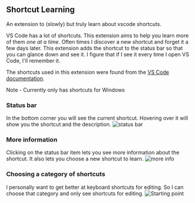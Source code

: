 ## Shortcut Learning

An extension to (slowly) but truly learn about vscode shortcuts.

VS Code has a lot of shortcuts. This extension aims to help you learn more of them *one at a time*. Often times I discover a new shortcut and forget it a few days later. This extension adds the shortcut to the status bar so that you can glance down and see it. I figure that if I see it every time I open VS Code, I'll remember it.

The shortcuts used in this extension were found from the [VS Code documentation](https://code.visualstudio.com/shortcuts/learn-keyboard-shortcuts-windows.pdf).


Note - Currently only has shortcuts for Windows

### Status bar 
In the bottom corner you will see the current shortcut. Hovering over it will show you the shortcut and the description.
![status bar](https://raw.githubusercontent.com/monil-patel/vscode-keyboard-shortcut-ext/main/media/status-bar-hover.png)



### More information 
Clicking on the status bar item lets you see more information about the shortcut. It also lets you choose a new shortcut to learn.
![more info](https://raw.githubusercontent.com/monil-patel/vscode-keyboard-shortcut-ext/main/media/more-info.png)



### Choosing a category of shortcuts
I personally want to get better at keyboard shortcuts for editing. So I can choose that category and only see shortcuts for editing.
![Starting point](https://raw.githubusercontent.com/monil-patel/vscode-keyboard-shortcut-ext/main/media/choose-shortcut.png)
